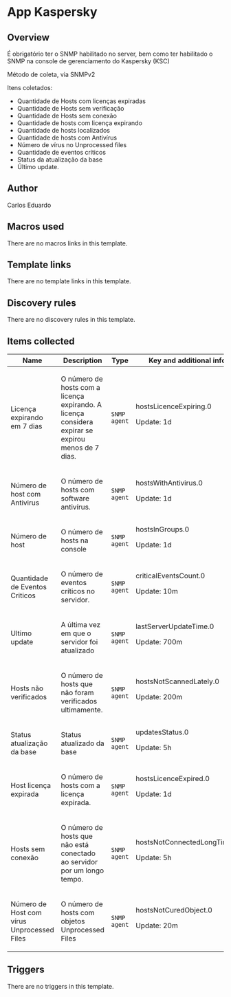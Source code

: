 # App Kaspersky

## Overview

É obrigatório ter o SNMP habilitado no server, bem como ter habilitado o SNMP na console de gerenciamento do Kaspersky (KSC)


Método de coleta, via SNMPv2


Itens coletados:


* Quantidade de Hosts com licenças expiradas
* Quantidade de Hosts sem verificação
* Quantidade de Hosts sem conexão
* Quantidade de hosts com licença expirando
* Quantidade de hosts localizados
* Quantidade de hosts com Antivírus
* Número de vírus no Unprocessed files
* Quantidade de eventos críticos
* Status da atualização da base
* Último update.


## Author

Carlos Eduardo

## Macros used

There are no macros links in this template.

## Template links

There are no template links in this template.

## Discovery rules

There are no discovery rules in this template.

## Items collected

|Name|Description|Type|Key and additional info|
|----|-----------|----|----|
|Licença expirando em 7 dias|<p>O número de hosts com a licença expirando. A licença considera expirar se expirou menos de 7 dias.</p>|`SNMP agent`|hostsLicenceExpiring.0<p>Update: 1d</p>|
|Número de host com Antivirus|<p>O número de hosts com software antivírus.</p>|`SNMP agent`|hostsWithAntivirus.0<p>Update: 1d</p>|
|Número de host|<p>O número de hosts na console</p>|`SNMP agent`|hostsInGroups.0<p>Update: 1d</p>|
|Quantidade de Eventos Criticos|<p>O número de eventos críticos no servidor.</p>|`SNMP agent`|criticalEventsCount.0<p>Update: 10m</p>|
|Ultimo update|<p>A última vez em que o servidor foi atualizado</p>|`SNMP agent`|lastServerUpdateTime.0<p>Update: 700m</p>|
|Hosts não verificados|<p>O número de hosts que não foram verificados ultimamente.</p>|`SNMP agent`|hostsNotScannedLately.0<p>Update: 200m</p>|
|Status atualização da base|<p>Status atualizado da base</p>|`SNMP agent`|updatesStatus.0<p>Update: 5h</p>|
|Host licença expirada|<p>O número de hosts com a licença expirada.</p>|`SNMP agent`|hostsLicenceExpired.0<p>Update: 1d</p>|
|Hosts sem conexão|<p>O número de hosts que não está conectado ao servidor por um longo tempo.</p>|`SNMP agent`|hostsNotConnectedLongTime.0<p>Update: 5h</p>|
|Número de Host com vírus Unprocessed Files|<p>O número de hosts com objetos Unprocessed Files</p>|`SNMP agent`|hostsNotCuredObject.0<p>Update: 20m</p>|


## Triggers

There are no triggers in this template.

